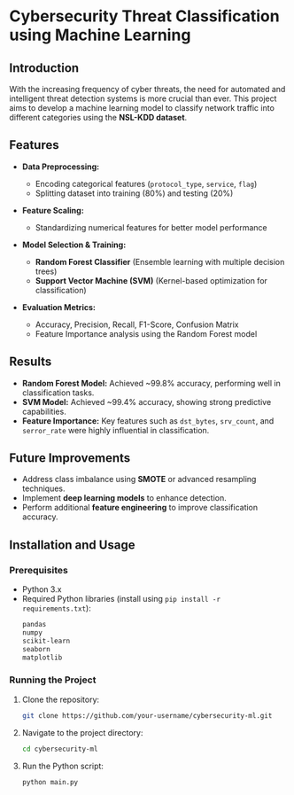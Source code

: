 # Cybersecurity Threat Classification using Machine Learning

## Introduction
With the increasing frequency of cyber threats, the need for automated and intelligent threat detection systems is more crucial than ever. This project aims to develop a machine learning model to classify network traffic into different categories using the **NSL-KDD dataset**.

## Features
- **Data Preprocessing:**
  - Encoding categorical features (`protocol_type`, `service`, `flag`)
  - Splitting dataset into training (80%) and testing (20%)
  
- **Feature Scaling:**
  - Standardizing numerical features for better model performance
  
- **Model Selection & Training:**
  - **Random Forest Classifier** (Ensemble learning with multiple decision trees)
  - **Support Vector Machine (SVM)** (Kernel-based optimization for classification)
  
- **Evaluation Metrics:**
  - Accuracy, Precision, Recall, F1-Score, Confusion Matrix
  - Feature Importance analysis using the Random Forest model

## Results
- **Random Forest Model:** Achieved ~99.8% accuracy, performing well in classification tasks.
- **SVM Model:** Achieved ~99.4% accuracy, showing strong predictive capabilities.
- **Feature Importance:** Key features such as `dst_bytes`, `srv_count`, and `serror_rate` were highly influential in classification.

## Future Improvements
- Address class imbalance using **SMOTE** or advanced resampling techniques.
- Implement **deep learning models** to enhance detection.
- Perform additional **feature engineering** to improve classification accuracy.

## Installation and Usage
### Prerequisites
- Python 3.x
- Required Python libraries (install using `pip install -r requirements.txt`):
  ```sh
  pandas
  numpy
  scikit-learn
  seaborn
  matplotlib
  ```

### Running the Project
1. Clone the repository:
   ```sh
   git clone https://github.com/your-username/cybersecurity-ml.git
   ```
2. Navigate to the project directory:
   ```sh
   cd cybersecurity-ml
   ```
3. Run the Python script:
   ```sh
   python main.py
   ```
